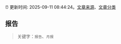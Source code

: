 :alarm_clock: 更新时间: 2025-09-11 08:44:24。[文章来源](/README.md)、[文章分类](/TAGS.md)

## 报告


> 关键字：`报告`、`月报`



